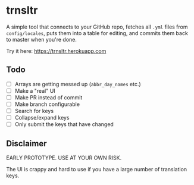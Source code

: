 # trnsltr

A simple tool that connects to your GitHub repo, fetches all `.yml` files from `config/locales`, puts them into a table for editing, and commits them back to master when you're done.

Try it here: https://trnsltr.herokuapp.com

## Todo

- [ ] Arrays are getting messed up (`abbr_day_names` etc.)
- [ ] Make a "real" UI
- [ ] Make PR instead of commit
- [ ] Make branch configurable
- [ ] Search for keys
- [ ] Collapse/expand keys 
- [ ] Only submit the keys that have changed

## Disclaimer

EARLY PROTOTYPE. USE AT YOUR OWN RISK.

The UI is crappy and hard to use if you have a large number of translation keys.

